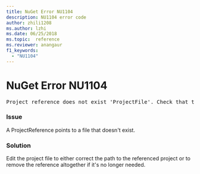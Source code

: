 ```yaml
---
title: NuGet Error NU1104
description: NU1104 error code
author: zhili1208
ms.author: lzhi
ms.date: 06/25/2018
ms.topic:  reference
ms.reviewer: anangaur
f1_keywords: 
  - "NU1104"
---
```


# NuGet Error NU1104

<pre>Project reference does not exist 'ProjectFile'. Check that the project reference is valid and that the project file exists.</pre>

### Issue
A ProjectReference points to a file that doesn't exist.

### Solution
Edit the project file to either correct the path to the referenced project or to remove the reference altogether if it's no longer needed.